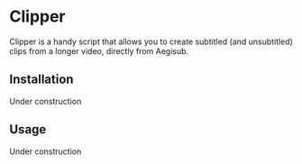 # Clipper

Clipper is a handy script that allows you to create subtitled (and unsubtitled) clips from a longer video, directly from Aegisub.

## Installation

Under construction

## Usage

Under construction